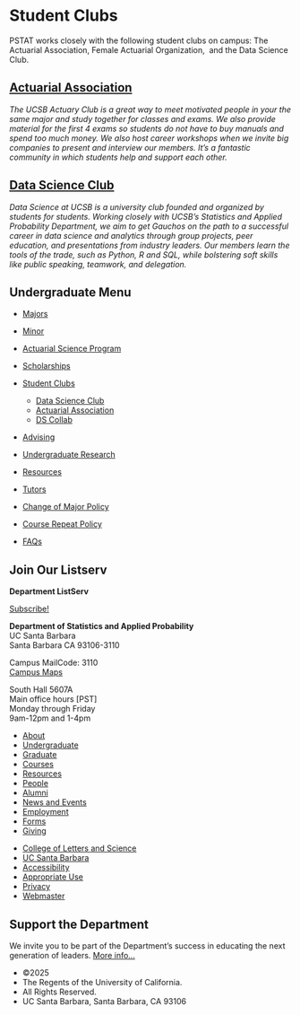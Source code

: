 # Student Clubs

PSTAT works closely with the following student clubs on campus: The Actuarial Association, Female Actuarial Organization,  and the Data Science Club.

## [Actuarial Association](http://actuaryclub.pstat.ucsb.edu/prospective-students/membership/)

*The UCSB Actuary Club is a great way to meet motivated people in your the same major and study together for classes and exams. We also provide material for the first 4 exams so students do not have to buy manuals and spend too much money. We also host career workshops when we invite big companies to present and interview our members. It’s a fantastic community in which students help and support each other.*

## [Data Science Club](http://datascience.pstat.ucsb.edu/)

*Data Science at UCSB is a university club founded and organized by students for students. Working closely with UCSB’s Statistics and Applied Probability Department, we aim to get Gauchos on the path to a successful career in data science and analytics through group projects, peer education, and presentations from industry leaders. Our members learn the tools of the trade, such as Python, R and SQL, while bolstering soft skills like public speaking, teamwork, and delegation.* 

## Undergraduate Menu

- [Majors](/undergrad/majors "Undergraduate Majors")
- [Minor](/undergrad/minor "Minor in Statistical Science")
- [Actuarial Science Program](/undergrad/actuarial-science "Actuarial Science Program")
- [Scholarships](/undergrad/scholarships "Undergraduate Scholarships")
- [Student Clubs](/undergrad/student-clubs "Student Clubs")
  
  - [Data Science Club](http://datascience.pstat.ucsb.edu "Data Science Club")
  - [Actuarial Association](http://actuaryclub.pstat.ucsb.edu "Actuarial Association")
  - [DS Collab](https://dscollab.github.io/ "DS Collab (https://dscollab.github.io/)")
- [Advising](/undergrad/advising "Undergraduate Advising")
- [Undergraduate Research](/undergrad/research "Undergraduate Research")
- [Resources](/undergrad/resources "Undergraduate Resources")
- [Tutors](/undergrad/tutors "Tutors")
- [Change of Major Policy](/undergrad/major-change "Change of Major Policy")
- [Course Repeat Policy](/undergrad/course-repeat "Course Repeat Policy")
- [FAQs](/undergrad/faqs "Undergraduate FAQs")

## Join Our Listserv

**Department ListServ**

[Subscribe!](https://groups.google.com/u/1/a/pstat.ucsb.edu/g/pstat-undergrad?hl=en)

**Department of Statistics and Applied Probability**  
UC Santa Barbara  
Santa Barbara CA 93106-3110

Campus MailCode: 3110  
[Campus Maps](http://www.aw.id.ucsb.edu/maps/)

South Hall 5607A  
Main office hours \[PST]  
Monday through Friday  
9am-12pm and 1-4pm

- [About](/about "About")
- [Undergraduate](/undergrad)
- [Graduate](/graduate)
- [Courses](/courses)
- [Resources](/resources "Resources")
- [People](/people)
- [Alumni](/alumni "Undergraduate Alumni")
- [News and Events](/news)
- [Employment](/about/employment "Employment")
- [Forms](/forms "Forms")
- [Giving](/giving "Giving")

<!--THE END-->

- [College of Letters and Science](http://www.college.ucsb.edu "College of Letters and Science")
- [UC Santa Barbara](http://www.ucsb.edu "UC Santa Barbara")
- [Accessibility](/accessibility "Accessibility")
- [Appropriate Use](http://www.policy.ucsb.edu/terms_of_use/ "Appropriate Use")
- [Privacy](http://www.policy.ucsb.edu/privacy-notification/ "Privacy")
- [Webmaster](mailto:help@pstat.ucsb.edu "Webmaster")

## Support the Department

We invite you to be part of the Department’s success in educating the next generation of leaders. [More info...](/giving)

- ©2025
- The Regents of the University of California.
- All Rights Reserved.
- UC Santa Barbara, Santa Barbara, CA 93106